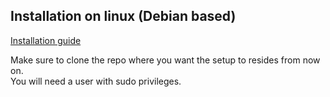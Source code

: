 ## Installation on linux (Debian based)

[Installation guide](https://retropie.org.uk/docs/Debian/)

Make sure to clone the repo where you want the setup to resides from now on.  
You will need a user with sudo privileges.
